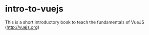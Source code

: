 # intro-to-vuejs
This is a short introductory book to teach the fundamentals of VueJS (http://vuejs.org)
